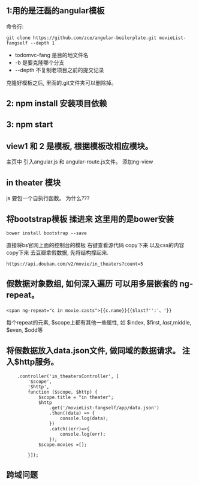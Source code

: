 
## 1:用的是汪磊的angular模板

命令行:
		
	git clone https://github.com/zce/angular-boilerplate.git movieList-fangself --depth 1

-	todomvc-fang 是目的地文件名
-	-b 是要克隆哪个分支
-	--depth 不复制老项目之前的提交记录

克隆好模板之后, 里面的.git文件夹可以删除掉。

## 2: npm install 安装项目依赖

## 3: npm start

## view1 和 2 是模板, 根据模板改相应模块。
	
   主页中 引入angular.js 和 angular-route.js文件。 添加ng-view

## in theater 模块
js 要包一个自执行函数。 为什么???


## 将bootstrap模板 揉进来 这里用的是bower安装

	bower install bootstrap --save

直接将bs官网上面的控制台的模板  右键查看源代码 copy下来 以及css的内容copy下来
去豆瓣拿假数据, 先将结构撑起来. 

	https://api.douban.com/v2/movie/in_theaters?count=5

## 假数据对象数组, 如何深入遍历 可以用多层嵌套的 ng-repeat。 
 
 	<span ng-repeat="c in movie.casts">{{c.name}}{{$last?'':'、'}}

每个repeat的元素, $scope上都有其他一些属性,  如 $index, $first, $last,$middle, $even, $odd等

## 将假数据放入data.json文件,  做同域的数据请求。 注入$http服务。

		.controller('in_theatersController', [
			'$scope',
			'$http',
			function ($scope, $http) {
				$scope.title = "in theater";
				$http
					.get('/movieList-fangself/app/data.json')
					.then((data) => {
						console.log(data);
					})
					.catch((err)=>{
						console.log(err);
					});
				$scope.movies =[];

			}]);

## 跨域问题 




